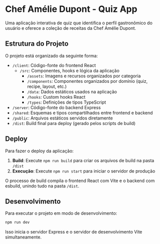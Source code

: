 # Chef Amélie Dupont - Quiz App

Uma aplicação interativa de quiz que identifica o perfil gastronômico do usuário e oferece a coleção de receitas da Chef Amélie Dupont.

## Estrutura do Projeto

O projeto está organizado da seguinte forma:

- `/client`: Código-fonte do frontend React
  - `/src`: Componentes, hooks e lógica da aplicação
    - `/assets`: Imagens e recursos organizados por categoria
    - `/components`: Componentes organizados por domínio (quiz, recipe, layout, etc.)
    - `/data`: Dados estáticos usados na aplicação
    - `/hooks`: Custom hooks React
    - `/types`: Definições de tipos TypeScript
- `/server`: Código-fonte do backend Express
- `/shared`: Esquemas e tipos compartilhados entre frontend e backend
- `/public`: Arquivos estáticos servidos diretamente
- `/dist`: Build final para deploy (gerado pelos scripts de build)

## Deploy

Para fazer o deploy da aplicação:

1. **Build**: Execute `npm run build` para criar os arquivos de build na pasta `/dist`
2. **Execução**: Execute `npm run start` para iniciar o servidor de produção

O processo de build compila o frontend React com Vite e o backend com esbuild, unindo tudo na pasta `/dist`.

## Desenvolvimento

Para executar o projeto em modo de desenvolvimento:

```bash
npm run dev
```

Isso inicia o servidor Express e o servidor de desenvolvimento Vite simultaneamente.